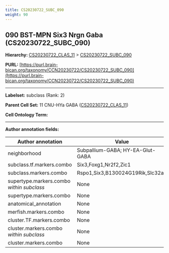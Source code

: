 ```yaml
---
title: CS20230722_SUBC_090
weight: 90
---
```

## 090 BST-MPN Six3 Nrgn Gaba (CS20230722_SUBC_090)
<b>Hierarchy: </b>
[CS20230722_CLAS_11](../CS20230722_CLAS_11) >
[CS20230722_SUBC_090](../CS20230722_SUBC_090)

**PURL:** [https://purl.brain-bican.org/taxonomy/CCN20230722/CS20230722_SUBC_090](https://purl.brain-bican.org/taxonomy/CCN20230722/CS20230722_SUBC_090)

---


**Labelset:** subclass (Rank: 2)

**Parent Cell Set:** 11 CNU-HYa GABA ([CS20230722_CLAS_11](../CS20230722_CLAS_11))



**Cell Ontology Term:** 

[MARKER GENES.]: #


---

[TRANSFERRED ANNOTATIONS.]: #


[AUTHOR ANNOTATION FIELDS.]: #


**Author annotation fields:**

| Author annotation | Value |
|-------------------|-------|
|neighborhood|Subpallium-GABA; HY-EA-Glut-GABA|
|subclass.tf.markers.combo|Six3,Foxg1,Nr2f2,Zic1|
|subclass.markers.combo|Rspo1,Six3,B130024G19Rik,Slc32a1|
|supertype.markers.combo _within subclass_|None|
|supertype.markers.combo|None|
|anatomical_annotation|None|
|merfish.markers.combo|None|
|cluster.TF.markers.combo|None|
|cluster.markers.combo _within subclass_|None|
|cluster.markers.combo|None|
